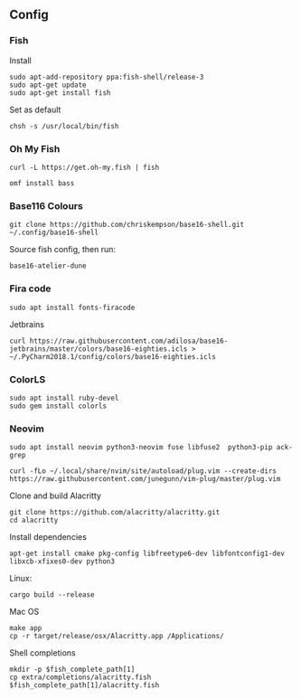 ## Config

### Fish

Install

```
sudo apt-add-repository ppa:fish-shell/release-3
sudo apt-get update
sudo apt-get install fish
```

Set as default

```
chsh -s /usr/local/bin/fish
```

### Oh My Fish
```
curl -L https://get.oh-my.fish | fish
```
```
omf install bass
```

### Base116 Colours

```
git clone https://github.com/chriskempson/base16-shell.git ~/.config/base16-shell
```
Source fish config, then run:
```
base16-atelier-dune
```

### Fira code

```
sudo apt install fonts-firacode
```

Jetbrains
```
curl https://raw.githubusercontent.com/adilosa/base16-jetbrains/master/colors/base16-eighties.icls > ~/.PyCharm2018.1/config/colors/base16-eighties.icls
```

### ColorLS

```
sudo apt install ruby-devel
sudo gem install colorls
```

### Neovim

```
sudo apt install neovim python3-neovim fuse libfuse2  python3-pip ack-grep
```
```
curl -fLo ~/.local/share/nvim/site/autoload/plug.vim --create-dirs https://raw.githubusercontent.com/junegunn/vim-plug/master/plug.vim
```

Clone and build Alacritty
```
git clone https://github.com/alacritty/alacritty.git
cd alacritty
```

Install dependencies

```
apt-get install cmake pkg-config libfreetype6-dev libfontconfig1-dev libxcb-xfixes0-dev python3
```

Linux:

```
cargo build --release
```

Mac OS

```
make app
cp -r target/release/osx/Alacritty.app /Applications/
```

Shell completions
```
mkdir -p $fish_complete_path[1]
cp extra/completions/alacritty.fish $fish_complete_path[1]/alacritty.fish
```


